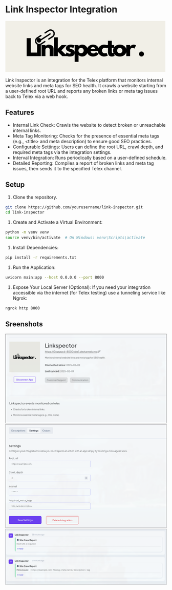 # Link Inspector Integration
![image](assets/linkspector_crop.png)

Link Inspector is an integration for the Telex platform that monitors internal
website links and meta tags for SEO health. It crawls a website starting from a
user-defined root URL and reports any broken links or meta tag issues back to
Telex via a web hook.

## Features

- Internal Link Check: Crawls the website to detect broken or unreachable
    internal links.
- Meta Tag Monitoring: Checks for the presence of essential meta tags
(e.g., <title\> and meta description) to ensure good SEO practices.
- Configurable Settings: Users can define the root URL, crawl depth, and
required meta tags via the integration settings.
- Interval Integration: Runs periodically based on a user-defined schedule.
- Detailed Reporting: Compiles a report of broken links and meta tag issues,
then sends it to the specified Telex channel.

## Setup

1. Clone the repository.

```bash
git clone https://github.com/yourusername/link-inspector.git
cd link-inspector
```

1. Create and Activate a Virtual Environment:

```bash
python -m venv venv
source venv/bin/activate  # On Windows: venv\Scripts\activate
```

1. Install Dependencies:

```bash
pip install -r requirements.txt
```

1. Run the Application:

```bash
uvicorn main:app --host 0.0.0.0 --port 8000
```

1. Expose Your Local Server (Optional):
If you need your integration accessible via the internet (for Telex testing)
use a tunneling service like Ngrok:

```bash
ngrok http 8000
```

## Sreenshots

![image](assets/description.png)
![image](assets/settings.png)
![image](assets/linkspector_message.png)


